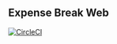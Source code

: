 ## Expense Break Web

[![CircleCI](https://circleci.com/gh/expensebreak/expense-break-web.svg?style=svg)](https://circleci.com/gh/expensebreak/expense-break-web)
